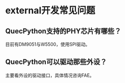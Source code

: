 # external开发常见问题

## QuecPython支持的PHY芯片有哪些？

目前有DM9051与W5500，使用SPI驱动。

## QuecPython可以驱动那些外设？

主要看外设的驱动接口，具体情况咨询FAE。